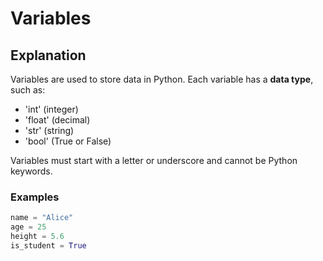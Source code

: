 # Variables 
 
## Explanation 
Variables are used to store data in Python. 
Each variable has a **data type**, such as: 
- 'int' (integer)
- 'float' (decimal)
- 'str' (string)
- 'bool' (True or False)

Variables must start with a letter or underscore and cannot be Python keywords. 

### Examples 
```python
name = "Alice"
age = 25
height = 5.6
is_student = True
